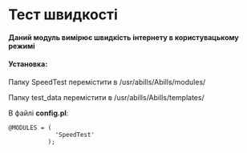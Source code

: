 # Тест швидкості
#### Даний модуль вимірює швидкість інтернету в користувацькому режимі
#### Установка:
Папку SpeedTest перемістити в /usr/abills/Abills/modules/

Папку test_data перемістити в /usr/abills/Abills/templates/

В файлі **config.pl**:
```
@MODULES = (
             'SpeedTest'
           );
```
